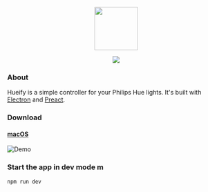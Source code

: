 <p align="center"><img height='100' src="https://kvartborg.net/assets/img/github/hueify-logo.png"></p>
<p align="center"><img src="https://travis-ci.org/kvartborg/hueify.svg?branch=test-components" /></p>

### About
Hueify is a simple controller for your Philips Hue lights. It's built with
[Electron](https://electron.atom.io/) and [Preact](https://preactjs.com/).

### Download
#### [macOS](https://github.com/kvartborg/hueify/releases/download/v0.1.1/Hueify.zip)

![Demo](https://github.com/kvartborg/hueify/blob/master/demo.gif)

### Start the app in dev mode m
```sh
npm run dev
```
